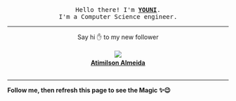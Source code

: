 <p align='center'>
    <samp>Hello there! I'm <b><a href='https://github.com/abdelyouni'>YOUNI</a></b>.<br>
        I'm a Computer Science engineer.
    </samp>
</p>
<hr>
<p align='center'>
    <span>Say hi ✋ to my new follower </span></br></br>
    <img src='https://itspot.ma/github/atimilson_avatar.png'><b></br>
    <a href='https://github.com/atimilson'>Atimilson Almeida</a></b></br></br>
</p>
<hr>
<b>Follow me, then refresh this page to see the Magic ✨😉</b>
